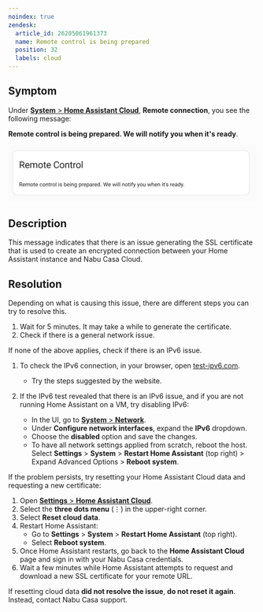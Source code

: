 ```yaml
---
noindex: true
zendesk:
  article_id: 26205061961373
  name: Remote control is being prepared
  position: 32
  labels: cloud
---
```


## Symptom

Under [**System** > **Home Assistant Cloud**](https://my.home-assistant.io/redirect/cloud/), **Remote connection**, you see the following message:

**Remote control is being prepared. We will notify you when it's ready**.

<img src="/static/img/cloud/cannot-retrieve-certificate-01.png" alt="Remote control is being prepared">

## Description

This message indicates that there is an issue generating the SSL certificate that is used to create an encrypted connection between your Home Assistant instance and Nabu&nbsp;Casa&nbsp;Cloud.

## Resolution

Depending on what is causing this issue, there are different steps you can try to resolve this.

1. Wait for 5 minutes. It may take a while to generate the certificate.
2. Check if there is a general network issue.

If none of the above applies, check if there is an IPv6 issue.

1. To check the IPv6 connection, in your browser, open [test-ipv6.com](https://test-ipv6.com/).

   - Try the steps suggested by the website.

2. If the IPv6 test revealed that there is an IPv6 issue, and if you are not running Home Assistant on a VM, try disabling IPv6:
   - In the UI, go to [**System** > **Network**](https://my.home-assistant.io/redirect/network/).
   - Under **Configure network interfaces**, expand the **IPv6** dropdown.
   - Choose the **disabled** option and save the changes.
   - To have all network settings applied from scratch, reboot the host. Select **Settings** > **System** > **Restart Home Assistant** (top right) > Expand Advanced Options > **Reboot system**.

If the problem persists, try resetting your Home Assistant Cloud data and requesting a new certificate:

1. Open [**Settings** > **Home Assistant Cloud**](https://my.home-assistant.io/redirect/cloud/).
2. Select the **three dots menu** (⋮) in the upper-right corner.
3. Select **Reset cloud data**.
4. Restart Home Assistant:
   - Go to **Settings** > **System** > **Restart Home Assistant** (top right).
   - Select **Reboot system**.
5. Once Home Assistant restarts, go back to the **Home Assistant Cloud** page and sign in with your Nabu Casa credentials.
6. Wait a few minutes while Home Assistant attempts to request and download a new SSL certificate for your remote URL.

If resetting cloud data **did not resolve the issue**, **do not reset it again**. Instead, contact Nabu Casa support.
